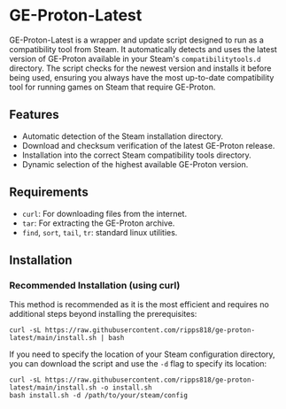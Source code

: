 # GE-Proton-Latest

GE-Proton-Latest is a wrapper and update script designed to run as a compatibility tool from Steam. It automatically detects and uses the latest version of GE-Proton available in your Steam's `compatibilitytools.d` directory. The script checks for the newest version and installs it before being used, ensuring you always have the most up-to-date compatibility tool for running games on Steam that require GE-Proton.


## Features

*   Automatic detection of the Steam installation directory.
*   Download and checksum verification of the latest GE-Proton release.
*   Installation into the correct Steam compatibility tools directory.
*   Dynamic selection of the highest available GE-Proton version.


## Requirements

*   `curl`: For downloading files from the internet.
*   `tar`: For extracting the GE-Proton archive.
*   `find`, `sort`, `tail`, `tr`: standard linux utilities.

## Installation

### Recommended Installation (using curl)

This method is recommended as it is the most efficient and requires no additional steps beyond installing the prerequisites:

```
curl -sL https://raw.githubusercontent.com/ripps818/ge-proton-latest/main/install.sh | bash
```

If you need to specify the location of your Steam configuration directory, you can download the script and use the `-d` flag to specify its location:

```
curl -sL https://raw.githubusercontent.com/ripps818/ge-proton-latest/main/install.sh -o install.sh
bash install.sh -d /path/to/your/steam/config
```

